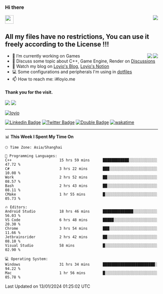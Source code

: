 <h3 align="left">Hi there</h3>
<img src='https://em-content.zobj.net/source/animated-noto-color-emoji/356/waving-hand_light-skin-tone_1f44b-1f3fb_1f3fb.gif' width='28' />
<a align="right" href="https://github.com/loyio/loyio/blob/master/STAR/README.md"><img align="right" src="https://img.shields.io/badge/LOYIO-STAR-green" /></a>

## All my files have no restrictions, You can use it freely according to the License !!!

<a href="https://github.com/loyio#gh-light-mode-only">
     <img align="right"  src="https://loy-readme.vercel.app/api/top-langs/?username=loyio&langs_count=6&hide=css,html,jupyter%20notebook" />
</a>

<a href="https://github.com/loyio#gh-dark-mode-only">
  <img align="right"  src="https://loy-readme.vercel.app/api/top-langs/?username=loyio&langs_count=6&theme=slateorange&hide=css,html,jupyter%20notebook" />
</a>



- 🔭 I’m currently working on Games
- 💬 Discuss some topic about C++, Game Engine, Render on [Discussions](https://github.com/loyio/loyio/discussions)
- 📔 Watch my blog on [Loyio's Blog](https://loyio.me), [Loyio's Notion](https://loyio.notion.site/loyio/Loyio-s-Dashboard-2f56bd29222a445ea9d9e8802a1ac83b)
- 💻 Some configurations and peripherals I'm using in [dotfiles](https://github.com/loyio/dotfiles)
- 📫 How to reach me: i#loyio.me


#### Thank you for the visit.
<img src="http://profile-counter.glitch.me/loyio/count.svg" />

<img src="https://loy-readme.vercel.app/api?username=loyio&show_icons=true&hide=stars&include_all_commits=true&hide_title=true&theme=slateorange" />

     

[![loyio](https://github-profile-trophy.vercel.app/?username=loyio&theme=onedark&column=4)](https://github.com/loyio)

[![Linkedin Badge](https://img.shields.io/badge/-@loyio-0077b5?style=flat-square&logo=Linkedin&logoColor=white&labelColor=0077b5&link=https://www.linkedin.com/in/loyio-hex-363172158/)](https://www.linkedin.com/in/loyio-hex-363172158/)
[![Twitter Badge](https://img.shields.io/badge/-@loyiome-000000?style=flat-square&labelColor=000000&logo=x&logoColor=white&link=https://twitter.com/loyiome)](https://twitter.com/loyiome)
[![Double Badge](https://img.shields.io/badge/@loyio-007722?style=flat&logo=Douban&logoColor=white)](https://www.douban.com/people/susmote)
[![wakatime](https://wakatime.com/badge/user/c0ddc104-5a20-41d1-ab9a-c4d9ea20a4d9.svg)](https://wakatime.com/@c0ddc104-5a20-41d1-ab9a-c4d9ea20a4d9)

-------
<!--START_SECTION:waka-->
📊 **This Week I Spent My Time On** 

```text
🕑︎ Time Zone: Asia/Shanghai

💬 Programming Languages: 
C++                      15 hrs 59 mins      ████████████░░░░░░░░░░░░░   47.72 % 
C#                       3 hrs 22 mins       ███░░░░░░░░░░░░░░░░░░░░░░   10.08 % 
Work                     2 hrs 52 mins       ██░░░░░░░░░░░░░░░░░░░░░░░   08.57 % 
Bash                     2 hrs 43 mins       ██░░░░░░░░░░░░░░░░░░░░░░░   08.11 % 
CMake                    1 hr 55 mins        █░░░░░░░░░░░░░░░░░░░░░░░░   05.73 % 

🔥 Editors: 
Android Studio           18 hrs 46 mins      ██████████████░░░░░░░░░░░   56.03 % 
VS Code                  6 hrs 48 mins       █████░░░░░░░░░░░░░░░░░░░░   20.30 % 
Chrome                   3 hrs 54 mins       ███░░░░░░░░░░░░░░░░░░░░░░   11.66 % 
Jetbrainsrider           2 hrs 42 mins       ██░░░░░░░░░░░░░░░░░░░░░░░   08.10 % 
Visual Studio            58 mins             █░░░░░░░░░░░░░░░░░░░░░░░░   02.90 % 

💻 Operating System: 
Windows                  31 hrs 34 mins      ████████████████████████░   94.22 % 
Mac                      1 hr 56 mins        █░░░░░░░░░░░░░░░░░░░░░░░░   05.78 % 
```


 Last Updated on 13/01/2024 01:25:02 UTC
<!--END_SECTION:waka-->
